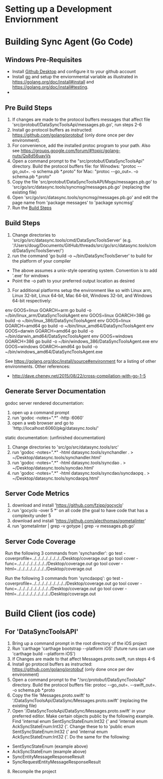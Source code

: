 # Setting up a Development Enviornment

# Building Sync Agent (Go Code)

## Windows Pre-Requisites

* Install [Github Desktop](https://desktop.github.com/) and configure it to your github account
* Install [go](https://golang.org/dl/) and setup the enviornmental variable as illustrated in https://golang.org/doc/install#install and https://golang.org/doc/install#testing.
* 

## Pre Build Steps

1. If changes are made to the protocol buffers messages that affect file 'src/protobuf/DataSyncToolsApi/messages.pb.go', run steps 2-6
2. Install go protocol buffers as instructed: https://github.com/golang/protobuf (only done once per dev environment).
3. For convenience, add the installed protoc program to your path. Also see https://groups.google.com/forum/#!topic/golang-nuts/Qs8d56uavVs
4. Open a command prompt to the "src/protobuf/DataSyncToolsApi" directory. Build the protocol buffers file:
for Winodws: "protoc --go_out=. -o schema.pb *.proto"
for Mac: "protoc --go_out=. -o schema.pb \*.proto"
5. Copy the file 'src/protobuf/DataSyncToolsAPI/Msgs/messages.pb.go' to 'src/go/src/datasync.tools/syncmsg/messages.pb.go' (replacing the existing file)
6. Open 'src/go/src/datasync.tools/syncmsg/messages.pb.go' and edit the page name from 'package messages' to 'package syncmsg'
7. Run the [Build Steps](DevEnv.md#build-steps)

## Build Steps

1. Change directories to 'src/go/src/datasync.tools/cmd/DataSyncToolsServer'
(e.g. '/Users/doug/Documents/GitHub/threads/src/go/src/datasync.tools/cmd/DataSyncToolsServer/')
2. run the command 'go build -o ~/bin/DataSyncToolsServer' to build for the platform of your compiler
- The above assumes a unix-style operating system. Convention is to add '.exe' for windows
- Point the -o path to your preferred output location as desired
3. For additional platforms setup the environment like so with Linux arm, Linux 32-bit, Linux 64-bit, Mac 64-bit, Windows 32-bit, and Windows 64-bit respectively:

env GOOS=linux GOARCH=arm go build -o ~/bin/linux_arm/DataSyncToolsAgent
env GOOS=linux GOARCH=386 go build -o ~/bin/linux_386/DataSyncToolsAgent
env GOOS=linux GOARCH=amd64 go build -o ~/bin/linux_amd64/DataSyncToolsAgent
env GOOS=darwin GOARCH=amd64 go build -o ~/bin/darwin_amd64/DataSyncToolsAgent
env GOOS=windows GOARCH=386 go build -o ~/bin/windows_386/DataSyncToolsAgent.exe
env GOOS=windows GOARCH=amd64 go build -o ~/bin/windows_amd64/DataSyncToolsAgent.exe

See https://golang.org/doc/install/source#environment for a listing of other environments.
Other references:
- http://dave.cheney.net/2015/08/22/cross-compilation-with-go-1-5

## Generate Server Documentation

godoc server rendered documentation:
1. open up a command prompt
2. run 'godoc -notes=".\*" -http :6060'
3. open a web browser and go to 'http://localhost:6060/pkg/datasync.tools/'

static documentation: (unfinished documentation)
1. Change directories to 'src/go/src/datasync.tools/src'
2. run 'godoc -notes=".\*" -html datasync.tools/synchandler . > ~/Desktop/datasync.tools/synchandler.html'
3. run 'godoc -notes=".\*" -html datasync.tools/syncdao . > ~/Desktop/datasync.tools/syncdao.html'
4. run 'godoc -notes=".\*" -html datasync.tools/syncdao/syncdaopq . > ~/Desktop/datasync.tools/syncdaopq.html'

## Server Code Metrics

1. download and install 'https://github.com/fzipp/gocyclo'
2. run 'gocyclo -over 5 \*' on all code (the goal to have code that has a complexity under 5
3. download and install 'https://github.com/alecthomas/gometalinter'
4. run 'gometalinter | grep -v gotype | grep -v messages.pb.go'

## Server Code Coverage

Run the following 3 commands from 'synchandler':
go test -coverprofile=../../../../../../../../Desktop/coverage.out
go tool cover -func=../../../../../../../../Desktop/coverage.out
go tool cover -html=../../../../../../../../Desktop/coverage.out

Run the following 3 commands from 'syncdaopq':
go test -coverprofile=../../../../../../../../../Desktop/coverage.out
go tool cover -func=../../../../../../../../../Desktop/coverage.out
go tool cover -html=../../../../../../../../../Desktop/coverage.out

# Build Client (ios code)

## For 'DataSyncToolsAPI'
1. Bring up a command prompt in the root directory of the iOS project
2. Run 'carthage 'carthage bootstrap --platform iOS' (future runs can use 'carthage build --platform iOS')
3. If Changes are made to that affect Messages.proto.swift, run steps 4-6
4. Install go protocol buffers as instructed: https://github.com/golang/protobuf (only done once per dev environment)
5. Open a command prompt to the "/src/protobuf/DataSyncToolsApi" directory. Build the protocol buffers file:
protoc --go_out=. --swift_out=. -o schema.pb \*.proto
6. Copy the file 'Messages.proto.swift' to '/DataSyncToolsApi/DataSync/Messages.proto.swift' (replacing the existing file)
7. Open '/DataSyncToolsApi/DataSync/Messages.proto.swift' in your preferred editor. Make certain objects public by the following example. Find 'internal enum SentSyncStateEnum:Int32 {' and 'internal enum AckSyncStateEnum:Int32 {'. Change these to  to 'public enum SentSyncStateEnum:Int32 {' and 'internal enum AckSyncStateEnum:Int32 {'. Do the same for the following:
* SentSyncStateEnum (example above)
* AckSyncStateEnum (example above)
* SyncEntityMessageResponseResult
* SyncRequestEntityMessageResponseResult
8. Recompile the project

